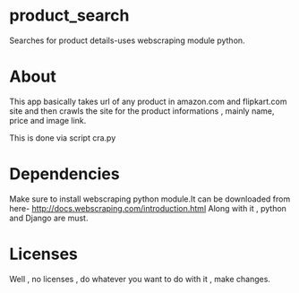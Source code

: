 product_search
==============

Searches for product details-uses webscraping module python.

About
======

This app basically takes url of any product in amazon.com and flipkart.com site and then crawls the site for the product informations , mainly name, price and image link.

This is done via script cra.py

Dependencies
============
Make sure to install webscraping python module.It can be downloaded from here- 	http://docs.webscraping.com/introduction.html
Along with it , python and Django are must.

Licenses
========
Well , no licenses , do whatever you want to do with it , make changes.
